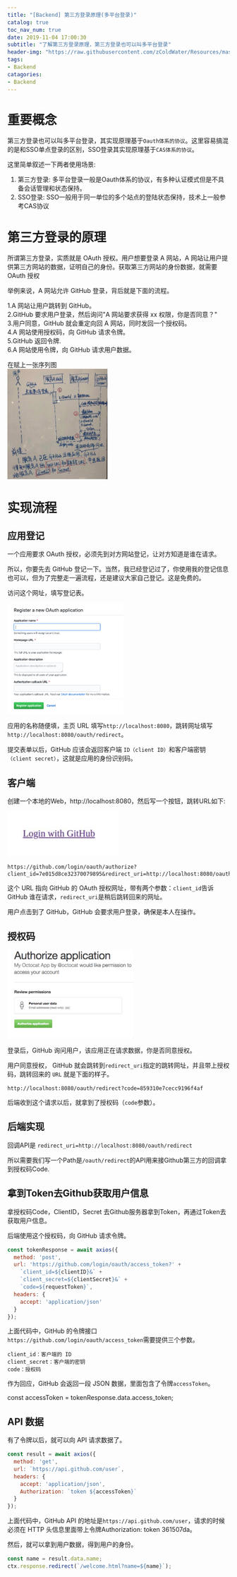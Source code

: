 ```yaml
---
title: "[Backend] 第三方登录原理(多平台登录)"
catalog: true
toc_nav_num: true
date: 2019-11-04 17:00:30
subtitle: "了解第三方登录原理，第三方登录也可以叫多平台登录"
header-img: "https://raw.githubusercontent.com/zColdWater/Resources/master/Images/legend_cover.jpg"
tags:
- Backend
catagories:
- Backend
---
```

 
# 重要概念
第三方登录也可以叫多平台登录，其实现原理基于`Oauth体系的协议`。这里容易搞混的是和SSO单点登录的区别，SSO登录其实现原理基于`CAS体系的协议`。  

这里简单叙述一下两者使用场景:  
1. 第三方登录: 多平台登录一般是Oauth体系的协议，有多种认证模式但是不具备会话管理和状态保持。
2. SSO登录: SSO一般用于同一单位的多个站点的登陆状态保持，技术上一般参考CAS协议


# 第三方登录的原理 

所谓第三方登录，实质就是 OAuth 授权。用户想要登录 A 网站，A 网站让用户提供第三方网站的数据，证明自己的身份。获取第三方网站的身份数据，就需要 OAuth 授权

举例来说，A 网站允许 GitHub 登录，背后就是下面的流程。

1.A 网站让用户跳转到 GitHub。  
2.GitHub 要求用户登录，然后询问"A 网站要求获得 xx 权限，你是否同意？"  
3.用户同意，GitHub 就会重定向回 A 网站，同时发回一个授权码。  
4.A 网站使用授权码，向 GitHub 请求令牌。  
5.GitHub 返回令牌.  
6.A 网站使用令牌，向 GitHub 请求用户数据。  

在赋上一张序列图  
<img src="https://raw.githubusercontent.com/zColdWater/Resources/master/Images/thirdlogin1.jpeg" height="250" />


# 实现流程

## 应用登记

一个应用要求 OAuth 授权，必须先到对方网站登记，让对方知道是谁在请求。

所以，你要先去 GitHub 登记一下。当然，我已经登记过了，你使用我的登记信息也可以，但为了完整走一遍流程，还是建议大家自己登记。这是免费的。

访问这个网址，填写登记表。

<img src="https://raw.githubusercontent.com/zColdWater/Resources/master/Images/thirdlogin2.png" height="250" />

应用的名称随便填，主页 URL 填写`http://localhost:8080`，跳转网址填写 `http://localhost:8080/oauth/redirect`。

提交表单以后，GitHub 应该会返回客户端 `ID（client ID）`和客户端密钥`（client secret）`，这就是应用的身份识别码。



## 客户端

创建一个本地的Web，http://localhost:8080，然后写一个按钮，跳转URL如下:  

<img src="https://raw.githubusercontent.com/zColdWater/Resources/master/Images/thirdlogin3.png" height="100" />

```
https://github.com/login/oauth/authorize?client_id=7e015d8ce32370079895&redirect_uri=http://localhost:8080/oauth/redirect
```


这个 URL 指向 GitHub 的 OAuth 授权网址，带有两个参数：`client_id`告诉 GitHub 谁在请求，`redirect_uri`是稍后跳转回来的网址。

用户点击到了 GitHub，GitHub 会要求用户登录，确保是本人在操作。


## 授权码

<img src="https://raw.githubusercontent.com/zColdWater/Resources/master/Images/thirdlogin4.png" height="200" />

登录后，GitHub 询问用户，该应用正在请求数据，你是否同意授权。

用户同意授权， GitHub 就会跳转到`redirect_uri`指定的跳转网址，并且带上授权码，跳转回来的 `URL` 就是下面的样子。

```
http://localhost:8080/oauth/redirect?code=859310e7cecc9196f4af
```

后端收到这个请求以后，就拿到了授权码（`code`参数）。


## 后端实现

回调API是 `redirect_uri=http://localhost:8080/oauth/redirect`   

所以需要我们写一个Path是`/oauth/redirect`的API用来接Github第三方的回调拿到授权码Code. 


## 拿到Token去Github获取用户信息

拿授权码Code，ClientID，Secret 去Github服务器拿到Token，再通过Token去获取用户信息。

后端使用这个授权码，向 GitHub 请求令牌。

```js
const tokenResponse = await axios({
  method: 'post',
  url: 'https://github.com/login/oauth/access_token?' +
    `client_id=${clientID}&` +
    `client_secret=${clientSecret}&` +
    `code=${requestToken}`,
  headers: {
    accept: 'application/json'
  }
});
```

上面代码中，GitHub 的令牌接口`https://github.com/login/oauth/access_token`需要提供三个参数。

```
client_id：客户端的 ID
client_secret：客户端的密钥
code：授权码
```

作为回应，GitHub 会返回一段 JSON 数据，里面包含了令牌`accessToken`。

const accessToken = tokenResponse.data.access_token;

## API 数据

有了令牌以后，就可以向 API 请求数据了。

```js
const result = await axios({
  method: 'get',
  url: `https://api.github.com/user`,
  headers: {
    accept: 'application/json',
    Authorization: `token ${accessToken}`
  }
});
```

上面代码中，GitHub API 的地址是`https://api.github.com/user`，请求的时候必须在 HTTP 头信息里面带上令牌Authorization: token 361507da。

然后，就可以拿到用户数据，得到用户的身份。

```js
const name = result.data.name;
ctx.response.redirect(`/welcome.html?name=${name}`);
```

<!-- # SSO单点登录系统
SSO单点登录系统的目的就是为了让一个系统下的子系统都可以用一套登录系统。不需要去不同系统都要登录而设计，因为现在的应用都是集群分布式，而不是以前的巨石应用，所有的系统都在一个包里，不能因为系统的复杂而让用户也变得操作复杂，所以就有了SSO系统。

## 实现原理

https://www.cnblogs.com/ywlaker/p/6113927.html

## 接入SSO后的授权流程

<img src="https://raw.githubusercontent.com/zColdWater/Resources/master/Images/thirdlogin5.png" height="200" /> -->

